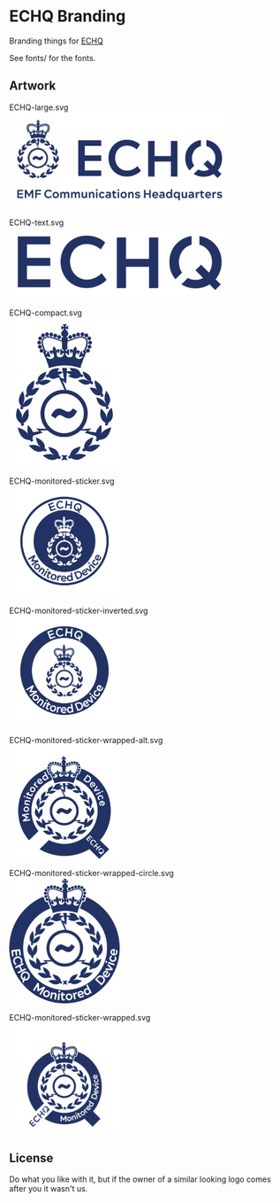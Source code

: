 
# ECHQ Branding

Branding things for [ECHQ](https://echq.org.uk)

See fonts/ for the fonts.


## Artwork

ECHQ-large.svg  
<img src="images/ECHQ-large.png" width="400">

ECHQ-text.svg  
<img src="images/ECHQ-text.png" width="400">

ECHQ-compact.svg  
<img src="images/ECHQ-small.png" width="200">

ECHQ-monitored-sticker.svg  
<img src="images/ECHQ-monitored-sticker.png" width="200">

ECHQ-monitored-sticker-inverted.svg  
<img src="images/ECHQ-monitored-sticker-inverted.png" width="200">

ECHQ-monitored-sticker-wrapped-alt.svg  
<img src="images/ECHQ-monitored-sticker-wrapped-alt.png" width="200">

ECHQ-monitored-sticker-wrapped-circle.svg  
<img src="images/ECHQ-monitored-sticker-wrapped-circle.png" width="200">

ECHQ-monitored-sticker-wrapped.svg  
<img src="images/ECHQ-monitored-sticker-wrapped.png" width="200">


## License

Do what you like with it, but if the owner of a similar looking logo comes after you it wasn't us.


